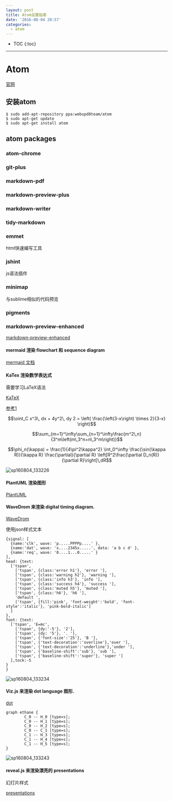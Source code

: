 ```yaml
---
layout: post
title: Atom设置指南
date: '2016-08-04 20:57'
categories:
  - atom
---
```



* TOC
{:toc}


 --------------------------------------------------------------------------------

# Atom

[官网](atom.io)

## 安装atom

```
$ sudo add-apt-repository ppa:webupd8team/atom
$ sudo apt-get update
$ sudo apt-get install atom
```

## atom packages

### atom-chrome

### git-plus

### markdown-pdf

### markdown-preview-plus

### markdown-writer

### tidy-markdown

### emmet

html快速编写工具

### jshint

js语法插件

### minimap

与sublime相似的代码预览

### pigments

### markdown-preview-enhanced

[markdown-preview-enhanced](https://github.com/shd101wyy/markdown-preview-enhanced/blob/master/docs/README_CN.md)

#### mermaid 渲染 flowchart 和 sequence diagram

[mermaid 文档](http://knsv.github.io/mermaid/#flowcharts-basic-syntax)

#### KaTex 渲染数学表达式

需要学习LaTeX语法

[KaTeX](https://github.com/Khan/KaTeX/wiki)

[参考1](http://mlworks.cn/posts/introduction-to-mathjax-and-latex-expression/)

$$\oint_C x^3\, dx + 4y^2\, dy 2 = \left( \frac{\left(3-x\right) \times 2}{3-x} \right)$$

$$\sum_{m=1}^\infty\sum_{n=1}^\infty\frac{m^2\,n} {3^m\left(m\,3^n+n\,3^m\right)}$$

$$\phi_n(\kappa) = \frac{1}{4\pi^2\kappa^2} \int_0^\infty \frac{\sin(\kappa R)}{\kappa R} \frac{\partial}{\partial R} \left[R^2\frac{\partial D_n(R)}{\partial R}\right]\,dR$$

![sp160804_133226](http://i.imgur.com/PzFRo0S.png)

<!-- ![sp160804_133226](/assets/sp160804_133226.png) -->

#### PlantUML 渲染图形

[PlantUML](http://zh.plantuml.com/)

#### WaveDrom 来渲染 digital timing diagram.

[WaveDrom](http://wavedrom.com/tutorial.html)

使用json样式文本

```wavedrom
{signal: [
  {name:'clk', wave: 'p.....PPPPp....' },
  {name:'dat', wave: 'x....2345x.....', data: 'a b c d' },
  {name:'req', wave: '0....1...0.....' }
],
head: {text:
  ['tspan',
    ['tspan', {class:'error h1'}, 'error '],
    ['tspan', {class:'warning h2'}, 'warning '],
    ['tspan', {class:'info h3'}, 'info '],
    ['tspan', {class:'success h4'}, 'success '],
    ['tspan', {class:'muted h5'}, 'muted '],
    ['tspan', {class:'h6'}, 'h6 '],
    'default ',
    ['tspan', {fill:'pink', 'font-weight':'bold', 'font-style':'italic'}, 'pink-bold-italic']
  ]
},
foot: {text:
  ['tspan', 'E=mc',
    ['tspan', {dy:'-5'}, '2'],
    ['tspan', {dy: '5'}, '. '],
    ['tspan', {'font-size':'25'}, 'B '],
    ['tspan', {'text-decoration':'overline'},'over '],
    ['tspan', {'text-decoration':'underline'},'under '],
    ['tspan', {'baseline-shift':'sub'}, 'sub '],
    ['tspan', {'baseline-shift':'super'}, 'super ']
  ],tock:-5
}
}
```

![sp160804_133234](http://i.imgur.com/6fP55cx.png)

<!-- ![sp160804_133234](/assets/sp160804_133234.png) -->

#### Viz.js 来渲染 dot language 图形.

[dot](https://en.wikipedia.org/wiki/DOT_(graph_description_language))

```viz
graph ethane {
        C_0 -- H_0 [type=s];
        C_0 -- H_1 [type=s];
        C_0 -- H_2 [type=s];
        C_0 -- C_1 [type=s];
        C_1 -- H_3 [type=s];
        C_1 -- H_4 [type=s];
        C_1 -- H_5 [type=s];
}
```
![sp160804_133243](http://i.imgur.com/FVuu5Tw.png)

<!-- ![sp160804_133243](/assets/sp160804_133243.png) -->

#### reveal.js 来渲染漂亮的 presentations

幻灯片样式

[presentations](https://rawgit.com/shd101wyy/markdown-preview-enhanced/master/docs/presentation-intro.html)
